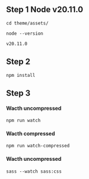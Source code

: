 ## Step 1 Node v20.11.0
```
cd theme/assets/
```
```
node --version
```
```
v20.11.0
```
## Step 2
```
npm install
```
## Step 3
#### Wacth uncompressed
```
npm run watch
```
#### Wacth compressed
```
npm run watch-compressed
```
#### Wacth uncompressed
```
sass --watch sass:css
```